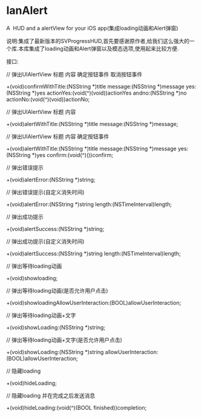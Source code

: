 IanAlert
========

<p class="p1"><span class="s1">A<span class="Apple-converted-space">  </span>HUD and a alertView for your iOS app(</span><span class="s2">集成</span><span class="s1">loading</span><span class="s2">动画和</span><span class="s1">Alert</span><span class="s2">弹窗</span><span class="s1">)</span></p>
<p class="p3"><span class="s1">说明</span><span class="s3">:</span><span class="s1">集成了最新版本的</span><span class="s3">SVProgressHUD,</span><span class="s1">首先要感谢原作者</span><span class="s3">,</span><span class="s1">给我们这么强大的一个库</span><span class="s3">.</span><span class="s1">本库集成了</span><span class="s3">loading</span><span class="s1">动画和</span><span class="s3">Alert</span><span class="s1">弹窗以及模态选项</span><span class="s3">,</span><span class="s1">使用起来比较方便</span><span class="s3">.</span></p>
<p class="p3"><span class="s1">接口</span><span class="s3">:</span></p>
<p class="p1"><span class="s1">// </span><span class="s2">弹出</span><span class="s1">UIAlertView </span><span class="s2">标题</span> <span class="s2">内容</span> <span class="s2">确定按钮事件</span> <span class="s2">取消按钮事件</span></p>
<p class="p1"><span class="s1">+(void)confirmWithTitle:(NSString *)title message:(NSString *)message yes:(NSString *)yes actionYes:(void(^)(void))actionYes andno:(NSString *)no actionNo:(void(^)(void))actionNo;</span></p>
<p class="p1"><span class="s1">// </span><span class="s2">弹出</span><span class="s1">UIAlertView </span><span class="s2">标题</span> <span class="s2">内容</span></p>
<p class="p1"><span class="s1">+(void)alertWithTitle:(NSString *)title message:(NSString *)message;</span></p>
<p class="p1"><span class="s1">// </span><span class="s2">弹出</span><span class="s1">UIAlertView </span><span class="s2">标题</span> <span class="s2">内容</span> <span class="s2">确定按钮事件</span></p>
<p class="p1"><span class="s1">+(void)alertWithTitle:(NSString *)title message:(NSString *)message yes:(NSString *)yes confirm:(void(^)())confirm;</span></p>
<p class="p3"><span class="s3">// </span><span class="s1">弹出错误提示</span></p>
<p class="p1"><span class="s1">+(void)alertError:(NSString *)string;</span></p>
<p class="p3"><span class="s3">// </span><span class="s1">弹出错误提示</span><span class="s3">(</span><span class="s1">自定义消失时间</span><span class="s3">)</span></p>
<p class="p1"><span class="s1">+(void)alertError:(NSString *)string length:(NSTimeInterval)length;</span></p>
<p class="p3"><span class="s3">// </span><span class="s1">弹出成功提示</span></p>
<p class="p1"><span class="s1">+(void)alertSuccess:(NSString *)string;</span></p>
<p class="p3"><span class="s3">// </span><span class="s1">弹出成功提示</span><span class="s3">(</span><span class="s1">自定义消失时间</span><span class="s3">)</span></p>
<p class="p1"><span class="s1">+(void)alertSuccess:(NSString *)string length:(NSTimeInterval)length;</span></p>
<p class="p1"><span class="s1">// </span><span class="s2">弹出等待</span><span class="s1">loading</span><span class="s2">动画</span></p>
<p class="p1"><span class="s1">+(void)showloading;</span></p>
<p class="p3"><span class="s3">// </span><span class="s1">弹出等待</span><span class="s3">loading</span><span class="s1">动画</span><span class="s3">(</span><span class="s1">是否允许用户点击</span><span class="s3">)</span></p>
<p class="p1"><span class="s1">+(void)showloadingAllowUserInteraction:(BOOL)allowUserInteraction;</span></p>
<p class="p1"><span class="s1">// </span><span class="s2">弹出等待</span><span class="s1">loading</span><span class="s2">动画</span><span class="s1">+</span><span class="s2">文字</span></p>
<p class="p1"><span class="s1">+(void)showLoading:(NSString *)string;</span></p>
<p class="p3"><span class="s3">// </span><span class="s1">弹出等待</span><span class="s3">loading</span><span class="s1">动画</span><span class="s3">+</span><span class="s1">文字</span><span class="s3">(</span><span class="s1">是否允许用户点击</span><span class="s3">)</span></p>
<p class="p1"><span class="s1">+(void)showLoading:(NSString *)string allowUserInteraction:(BOOL)allowUserInteraction;</span></p>
<p class="p1"><span class="s1">// </span><span class="s2">隐藏</span><span class="s1">loading</span></p>
<p class="p1"><span class="s1">+(void)hideLoading;</span></p>
<p class="p3"><span class="s3">// </span><span class="s1">隐藏</span><span class="s3">loading </span><span class="s1">并在完成之后发送消息</span></p>

<p class="p1"><span class="s1">+(void)hideLoading:(void(^)(BOOL finished))completion;</span></p>